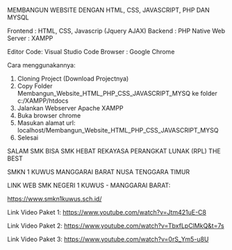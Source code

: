 MEMBANGUN WEBSITE DENGAN HTML, CSS, JAVASCRIPT, PHP DAN MYSQL

Frontend : HTML, CSS, Javascrip (Jquery AJAX)
Backend  : PHP Native
Web Server : XAMPP

Editor Code: Visual Studio Code
Browser : Google Chrome


Cara menggunakannya:
1. Cloning Project (Download Projectnya)
2. Copy Folder Membangun_Website_HTML_PHP_CSS_JAVASCRIPT_MYSQ ke folder c:/XAMPP/htdocs
3. Jalankan Webserver Apache XAMPP
4. Buka browser chrome
5. Masukan alamat url: localhost/Membangun_Website_HTML_PHP_CSS_JAVASCRIPT_MYSQ
6. Selesai 

SALAM SMK BISA 
SMK HEBAT 
REKAYASA PERANGKAT LUNAK (RPL) THE BEST

SMKN 1 KUWUS 
MANGGARAI BARAT 
NUSA TENGGARA TIMUR


LINK WEB SMK NEGERI 1 KUWUS - MANGGARAI BARAT:

https://www.smkn1kuwus.sch.id/

Link Video Paket 1: https://www.youtube.com/watch?v=Jtm421uE-C8

Link Video Paket 2: https://www.youtube.com/watch?v=TbxfLpClMkQ&t=7s

Link Video Paket 3: https://www.youtube.com/watch?v=0rS_Ym5-u8U
